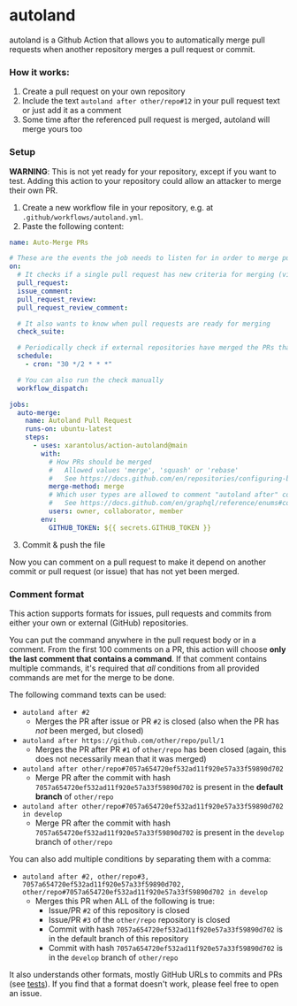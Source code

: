# autoland
autoland is a Github Action that allows you to automatically merge pull requests when another repository merges a pull request or commit.

### How it works:
1. Create a pull request on your own repository
2. Include the text `autoland after other/repo#12` in your pull request text or just add it as a comment
3. Some time after the referenced pull request is merged, autoland will merge yours too

### Setup
**WARNING**: This is not yet ready for your repository, except if you want to test. Adding this action to your repository could allow an attacker to merge their own PR.

1. Create a new workflow file in your repository, e.g. at `.github/workflows/autoland.yml`.
2. Paste the following content:
```yml
name: Auto-Merge PRs

# These are the events the job needs to listen for in order to merge pull requests
on:
  # It checks if a single pull request has new criteria for merging (via "autoland after ..." comments)
  pull_request:
  issue_comment:
  pull_request_review:
  pull_request_review_comment:

  # It also wants to know when pull requests are ready for merging
  check_suite:

  # Periodically check if external repositories have merged the PRs that ours depend on
  schedule:
    - cron: "30 */2 * * *"

  # You can also run the check manually
  workflow_dispatch:

jobs:
  auto-merge:
    name: Autoland Pull Request
    runs-on: ubuntu-latest
    steps:
      - uses: xarantolus/action-autoland@main
        with:
          # How PRs should be merged
          #   Allowed values 'merge', 'squash' or 'rebase'
          #   See https://docs.github.com/en/repositories/configuring-branches-and-merges-in-your-repository/configuring-pull-request-merges/about-merge-methods-on-github
          merge-method: merge 
          # Which user types are allowed to comment "autoland after" comments (other users are ignored)
          #   See https://docs.github.com/en/graphql/reference/enums#commentauthorassociation
          users: owner, collaborator, member
        env:
          GITHUB_TOKEN: ${{ secrets.GITHUB_TOKEN }}
```

3. Commit & push the file

Now you can comment on a pull request to make it depend on another commit or pull request (or issue) that has not yet been merged.

### Comment format
This action supports formats for issues, pull requests and commits from either your own or external (GitHub) repositories.

You can put the command anywhere in the pull request body or in a comment. From the first 100 comments on a PR, this action will choose **only the last comment that contains a command**. If that comment contains multiple commands, it's required that *all* conditions from all provided commands are met for the merge to be done.

The following command texts can be used:
* ```autoland after #2```
  * Merges the PR after issue or PR `#2` is closed (also when the PR has *not* been merged, but closed)
* `autoland after https://github.com/other/repo/pull/1`
  * Merges the PR after PR `#1` of `other/repo` has been closed (again, this does not necessarily mean that it was merged)
* `autoland after other/repo#7057a654720ef532ad11f920e57a33f59890d702`
  * Merge PR after the commit with hash `7057a654720ef532ad11f920e57a33f59890d702` is present in the **default branch** of `other/repo`
* `autoland after other/repo#7057a654720ef532ad11f920e57a33f59890d702 in develop`
  * Merge PR after the commit with hash `7057a654720ef532ad11f920e57a33f59890d702` is present in the `develop` branch of `other/repo`


You can also add multiple conditions by separating them with a comma:
* `autoland after #2, other/repo#3, 7057a654720ef532ad11f920e57a33f59890d702, other/repo#7057a654720ef532ad11f920e57a33f59890d702 in develop`
  * Merges this PR when ALL of the following is true:
    * Issue/PR `#2` of this repository is closed
    * Issue/PR `#3` of the `other/repo` repository is closed
    * Commit with hash `7057a654720ef532ad11f920e57a33f59890d702` is in the default branch of this repository
    * Commit with hash `7057a654720ef532ad11f920e57a33f59890d702` is in the `develop` branch of `other/repo`

It also understands other formats, mostly GitHub URLs to commits and PRs (see [tests](__test__/comments.test.ts)). If you find that a format doesn't work, please feel free to open an issue.

